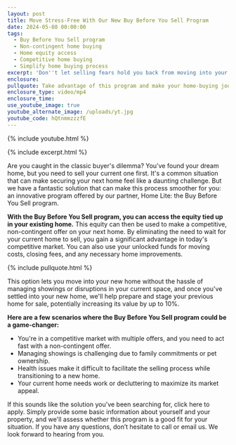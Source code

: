 ```yaml
---
layout: post
title: Move Stress-Free With Our New Buy Before You Sell Program
date: 2024-05-08 00:00:00
tags:
  - Buy Before You Sell program
  - Non-contingent home buying
  - Home equity access
  - Competitive home buying
  - Simplify home buying process
excerpt: 'Don''t let selling fears hold you back from moving into your dream home. '
enclosure:
pullquote: Take advantage of this program and make your home-buying journey smoother.
enclosure_type: video/mp4
enclosure_time:
use_youtube_image: true
youtube_alternate_image: /uploads/yt.jpg
youtube_code: hQtnmmzzzfE
---
```

{% include youtube.html %}

{% include excerpt.html %}

Are you caught in the classic buyer's dilemma? You've found your dream home, but you need to sell your current one first. It's a common situation that can make securing your next home feel like a daunting challenge. But we have a fantastic solution that can make this process smoother for you: an innovative program offered by our partner, Home Lite: the Buy Before You Sell program.

**With the Buy Before You Sell program, you can access the equity tied up in your existing home.** This equity can then be used to make a competitive, non-contingent offer on your next home. By eliminating the need to wait for your current home to sell, you gain a significant advantage in today's competitive market. You can also use your unlocked funds for moving costs, closing fees, and any necessary home improvements.

{% include pullquote.html %}

This option lets you move into your new home without the hassle of managing showings or disruptions in your current space, and once you've settled into your new home, we'll help prepare and stage your previous home for sale, potentially increasing its value by up to 10%.

**Here are a few scenarios where the Buy Before You Sell program could be a game-changer:**

* You're in a competitive market with multiple offers, and you need to act fast with a non-contingent offer.
* Managing showings is challenging due to family commitments or pet ownership.
* Health issues make it difficult to facilitate the selling process while transitioning to a new home.
* Your current home needs work or decluttering to maximize its market appeal.

If this sounds like the solution you've been searching for, click here to apply. Simply provide some basic information about yourself and your property, and we'll assess whether this program is a good fit for your situation. If you have any questions, don’t hesitate to call or email us. We look forward to hearing from you.<br>